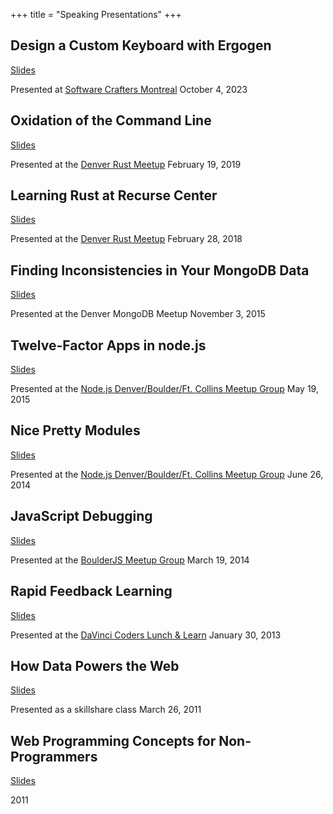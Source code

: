+++
title = "Speaking Presentations"
+++
<article class="talk">
  <h2>Design a Custom Keyboard with Ergogen</h2>
  <a href="/ergogen/">Slides</a>
  <p>Presented at <a href="https://www.meetup.com/software-crafters-montreal/">Software Crafters Montreal</a> October 4, 2023</p>
</article>

<article class="talk">
  <h2>Oxidation of the Command Line</h2>
  <a href="/rust-cli-2019/">Slides</a>
  <p>Presented at the <a href="https://www.meetup.com/Rust-Boulder-Denver/">Denver Rust Meetup</a> February 19, 2019</p>
</article>

<article class="talk">
  <h2>Learning Rust at Recurse Center</h2>
  <a href="/rust-at-recurse/">Slides</a>
  <p>Presented at the <a href="https://www.meetup.com/Rust-Boulder-Denver/">Denver Rust Meetup</a> February 28, 2018</p>
</article>

<article class="talk">
  <h2>Finding Inconsistencies in Your MongoDB Data</h2>
  <a href="/white-glove/">Slides</a>
  <p>Presented at the Denver MongoDB Meetup November 3, 2015</p>
</article>

<article class="talk">
  <h2>Twelve-Factor Apps in node.js</h2>
  <a href="/twelve-factor-nodejs/">Slides</a>
  <p>Presented at the <a href="http://www.meetup.com/Node-js-Denver-Boulder/">Node.js Denver/Boulder/Ft. Collins Meetup Group</a> May 19, 2015</p>
</article>

<article class="talk">
  <h2>Nice Pretty Modules</h2>
  <a href="/npm-gold/">Slides</a>
  <p>Presented at the <a href="http://www.meetup.com/Node-js-Denver-Boulder/">Node.js Denver/Boulder/Ft. Collins Meetup Group</a> June 26, 2014</p>
</article>

<article class="talk">
  <h2>JavaScript Debugging</h2>
  <a href="/js-debug/">Slides</a>
  <p>Presented at the <a href="http://www.meetup.com/Boulder-JS/">BoulderJS Meetup Group</a> March 19, 2014</p>
</article>

<article class="talk">
  <h2>Rapid Feedback Learning</h2>
  <a href="/rapid-feedback/">Slides</a>
  <p>Presented at the <a href="http://www.meetup.com/DaVinci-Coders/">DaVinci Coders Lunch &amp; Learn</a> January 30, 2013</p>
</article>

<article class="talk">
  <h2>How Data Powers the Web</h2>
  <a href="/web-data/">Slides</a>
  <p>Presented as a skillshare class March 26, 2011</p>
</article>

<article class="talk">
  <h2>Web Programming Concepts for Non-Programmers</h2>
  <a href="/web-prog/">Slides</a>
  <p>2011</p>
</article>
